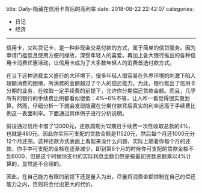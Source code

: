 title: Daily-隐藏在信用卡背后的高利率
date: 2018-08-22 22:42:07
categories:
- 日记
- 经济

---

信用卡，又叫贷记卡，是一种非现金交易付款的方式，属于简单的信贷服务。因为申请门槛低且使用方便的缘故，深受年轻人的喜爱。再加上各大银行推出的各种信用卡消费优惠活动，让信用卡成为了大多数年轻人的消费首选付款方式。

在当下这种消费主义盛行的大环境下，很多年轻人很容易在外界环境的刺激下陷入超额消费的困境，所消费的金额超过了个人的偿还能力。为此，银行推出了信用卡分期的业务，在收取一定手续费的前提下，允许你分期偿还贷款金额。而且，几乎所有的银行的手续费比例都看似很低：4%~6%不等，让人咋一看觉得很实惠划算。然而，仔细分析一下就会发现隐藏在分期付款背后真实的利率远高于手续费比例这一表面利率。下面通过具体例子进行分析说明。

假设通过信用卡借了12000元，还款周期为12期且手续费一次性收取总款的4%，也就是480元。因此你实际可支配的贷款金额是11520元，然后每个月还1000元分12个月还完。这种还款方式表面上看起来没什么问题，实际上随着你每个月的还款，你手中可支配的金额在逐渐减少，即到第6个月的时候你可支配的贷款金额不到6000，但是这个时候你支付的实际利息金额仍然是按最初贷款总额乘以4%计算的，显然是不合理的。

因此，在自己能力有限的前提下还是量入为出，尽量将消费金额控制在自己的偿还能力之内，否则将会付出更大的代价。